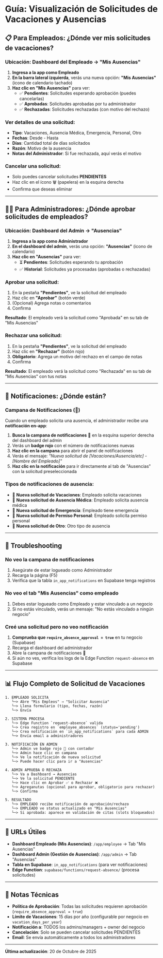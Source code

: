 # Guía: Visualización de Solicitudes de Vacaciones y Ausencias

## 📋 Para Empleados: ¿Dónde ver mis solicitudes de vacaciones?

### Ubicación: Dashboard del Empleado → "Mis Ausencias"

1. **Ingresa a la app como Empleado**
2. **En la barra lateral izquierda**, verás una nueva opción: **"Mis Ausencias"** (icono de calendario tachado)
3. **Haz clic en "Mis Ausencias"** para ver:
   - ✅ **Pendientes**: Solicitudes esperando aprobación (puedes cancelarlas)
   - ✅ **Aprobadas**: Solicitudes aprobadas por tu administrador
   - ✅ **Rechazadas**: Solicitudes rechazadas (con motivo del rechazo)

### Ver detalles de una solicitud:
- **Tipo**: Vacaciones, Ausencia Médica, Emergencia, Personal, Otro
- **Fechas**: Desde - Hasta
- **Días**: Cantidad total de días solicitados
- **Razón**: Motivo de la ausencia
- **Notas del Administrador**: Si fue rechazada, aquí verás el motivo

### Cancelar una solicitud:
- Solo puedes cancelar solicitudes **PENDIENTES**
- Haz clic en el ícono 🗑️ (papelera) en la esquina derecha
- Confirma que deseas eliminar

---

## 👨‍💼 Para Administradores: ¿Dónde aprobar solicitudes de empleados?

### Ubicación: Dashboard del Admin → "Ausencias"

1. **Ingresa a la app como Administrador**
2. **En el dashboard del admin**, verás una opción: **"Ausencias"** (icono de calendario)
3. **Haz clic en "Ausencias"** para ver:
   - ⏳ **Pendientes**: Solicitudes esperando tu aprobación
   - ✅ **Historial**: Solicitudes ya procesadas (aprobadas o rechazadas)

### Aprobar una solicitud:
1. En la pestaña **"Pendientes"**, ve la solicitud del empleado
2. Haz clic en **"Aprobar"** (botón verde)
3. (Opcional) Agrega notas o comentarios
4. Confirma

**Resultado**: El empleado verá la solicitud como "Aprobada" en su tab de "Mis Ausencias"

### Rechazar una solicitud:
1. En la pestaña **"Pendientes"**, ve la solicitud del empleado
2. Haz clic en **"Rechazar"** (botón rojo)
3. **Obligatorio**: Agrega un motivo del rechazo en el campo de notas
4. Confirma

**Resultado**: El empleado verá la solicitud como "Rechazada" en su tab de "Mis Ausencias" con tus notas

---

## 🔔 Notificaciones: ¿Dónde están?

### Campana de Notificaciones (🔔)
Cuando un empleado solicita una ausencia, el administrador recibe una **notificación en-app**:

1. **Busca la campana de notificaciones** 🔔 en la esquina superior derecha del dashboard del admin
2. Verás un **badge rojo** con el número de notificaciones nuevas
3. **Haz clic en la campana** para abrir el panel de notificaciones
4. Verás el mensaje: *"Nueva solicitud de [Vacaciones/Ausencia/etc] - [Nombre del Empleado]"*
5. **Haz clic en la notificación** para ir directamente al tab de "Ausencias" con la solicitud preseleccionada

### Tipos de notificaciones de ausencia:
- 📅 **Nueva solicitud de Vacaciones**: Empleado solicita vacaciones
- 🏥 **Nueva solicitud de Ausencia Médica**: Empleado solicita ausencia médica
- 🚨 **Nueva solicitud de Emergencia**: Empleado tiene emergencia
- 👤 **Nueva solicitud de Permiso Personal**: Empleado solicita permiso personal
- 📝 **Nueva solicitud de Otro**: Otro tipo de ausencia

---

## 🔧 Troubleshooting

### No veo la campana de notificaciones
1. Asegúrate de estar logueado como Administrador
2. Recarga la página (F5)
3. Verifica que la tabla `in_app_notifications` en Supabase tenga registros

### No veo el tab "Mis Ausencias" como empleado
1. Debes estar logueado como Empleado y estar vinculado a un negocio
2. Si no estás vinculado, verás un mensaje: "No estás vinculado a ningún negocio"

### Creé una solicitud pero no veo notificación
1. **Comprueba que `require_absence_approval = true`** en tu negocio (Supabase)
2. Recarga el dashboard del administrador
3. Abre la campana de notificaciones 🔔
4. Si aún no ves, verifica los logs de la Edge Function `request-absence` en Supabase

---

## 📊 Flujo Completo de Solicitud de Vacaciones

```
1. EMPLEADO SOLICITA
   └─> Abre "Mis Empleos" → "Solicitar Ausencia"
   └─> Llena formulario (tipo, fechas, razón)
   └─> Envía

2. SISTEMA PROCESA
   └─> Edge Function `request-absence` valida
   └─> Crea registro en `employee_absences` (status='pending')
   └─> Crea notificación en `in_app_notifications` para cada ADMIN
   └─> Envía email a administradores

3. NOTIFICACIÓN EN ADMIN
   └─> Admin ve badge rojo 🔔 con contador
   └─> Admin hace clic en campana
   └─> Ve la notificación de nueva solicitud
   └─> Puede hacer clic para ir a "Ausencias"

4. ADMIN APRUEBA O RECHAZA
   └─> Va a Dashboard → Ausencias
   └─> Ve la solicitud PENDIENTE
   └─> Hace clic en Aprobar ✅ o Rechazar ❌
   └─> Agreganutas (opcional para aprobar, obligatorio para rechazar)
   └─> Confirma

5. RESULTADO
   └─> EMPLEADO recibe notificación de aprobación/rechazo
   └─> EMPLEADO ve status actualizado en "Mis Ausencias"
   └─> Si aprobada: aparece en validación de citas (slots bloqueados)
```

---

## 📱 URLs Útiles

- **Dashboard Empleado (Mis Ausencias)**: `/app/employee` → Tab "Mis Ausencias"
- **Dashboard Admin (Gestión de Ausencias)**: `/app/admin` → Tab "Ausencias"
- **Tabla en Supabase**: `in_app_notifications` (para ver notificaciones)
- **Edge Function**: `supabase/functions/request-absence/` (procesa solicitudes)

---

## 📝 Notas Técnicas

- **Política de Aprobación**: Todas las solicitudes requieren aprobación (`require_absence_approval = true`)
- **Límite de Vacaciones**: 15 días por año (configurable por negocio en `vacation_days_per_year`)
- **Notificación a**: TODOS los admins/managers + owner del negocio
- **Cancelación**: Solo se pueden cancelar solicitudes PENDIENTES
- **Email**: Se envía automáticamente a todos los administradores

---

**Última actualización**: 20 de Octubre de 2025
